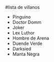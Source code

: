 #lista de villanos

* Pinguino
* Doctor Domm
* Joker
* Lex Luthor
* Hombre de Arena
* Duende Verde
* Darksied
* Manta Negra
